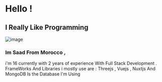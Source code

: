 # Hello !

## I Really Like Programming

![image](https://image.freepik.com/free-photo/80s-futuristic-retro-synthwave_122462-32.jpg)

### Im Saad From Morocco , 
i'm 16 currently with 2 years of experience With Full Stack Development .
FrameWorks And Libraries i mostly use are : Threejs , Vuejs , Nuxtjs 
And MongoDB Is the Database I'm Using
